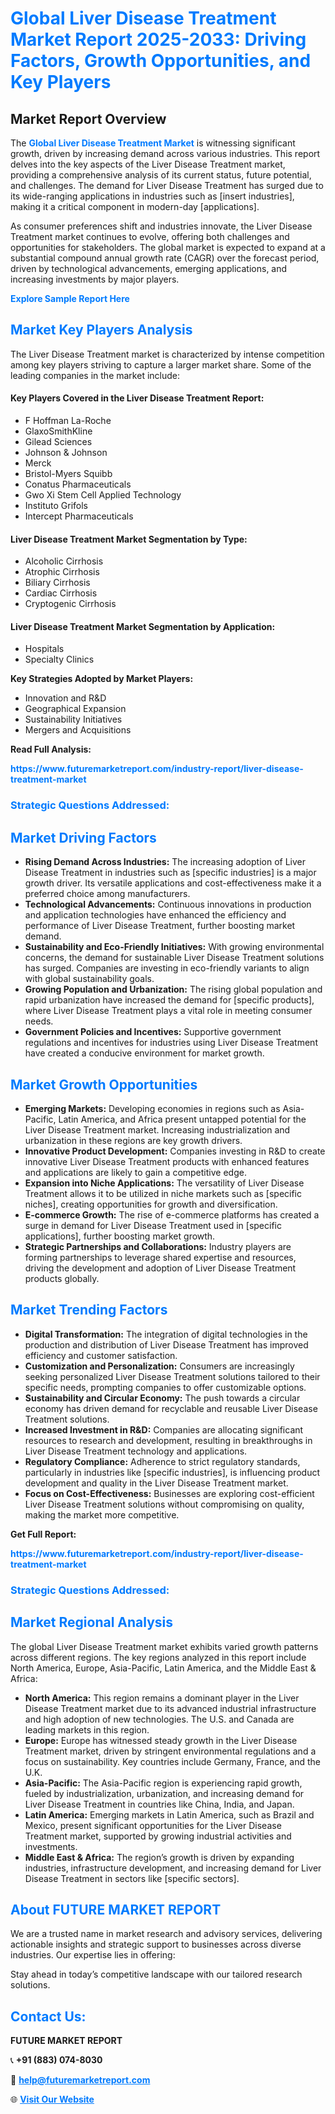 <h1 style="color: #007BFF;">Global Liver Disease Treatment Market Report 2025-2033: Driving Factors, Growth Opportunities, and Key Players</h1>

<section id="overview">
<h2>Market Report Overview</h2>
<p>The <a href="https://www.futuremarketreport.com/industry-report/liver-disease-treatment-market" style="color: #007BFF; text-decoration: none;"><strong>Global Liver Disease Treatment Market</strong></a> is witnessing significant growth, driven by increasing demand across various industries. This report delves into the key aspects of the Liver Disease Treatment market, providing a comprehensive analysis of its current status, future potential, and challenges. The demand for Liver Disease Treatment has surged due to its wide-ranging applications in industries such as [insert industries], making it a critical component in modern-day [applications].</p>
<p>As consumer preferences shift and industries innovate, the Liver Disease Treatment market continues to evolve, offering both challenges and opportunities for stakeholders. The global market is expected to expand at a substantial compound annual growth rate (CAGR) over the forecast period, driven by technological advancements, emerging applications, and increasing investments by major players.</p>
</section>

<section id="overview">
<p><a href="https://www.futuremarketreport.com/request-sample/reportId=34814" style="color: #007BFF; text-decoration: none;"><strong>Explore Sample Report Here</strong></a></p>
</section>

<section id="key-players">
<h2 style="color: #007BFF;">Market Key Players Analysis</h2>
<p>The Liver Disease Treatment market is characterized by intense competition among key players striving to capture a larger market share. Some of the leading companies in the market include:</p>
<h4>Key Players Covered in the Liver Disease Treatment Report:</h4>
<ul><li>F Hoffman La-Roche</li><li>GlaxoSmithKline</li><li>Gilead Sciences</li><li>Johnson &amp; Johnson</li><li>Merck</li><li>Bristol-Myers Squibb</li><li>Conatus Pharmaceuticals</li><li>Gwo Xi Stem Cell Applied Technology</li><li>Instituto Grifols</li><li>Intercept Pharmaceuticals</li></ul>
<h4>Liver Disease Treatment Market Segmentation by Type:</h4>
<ul><li>Alcoholic Cirrhosis</li><li>Atrophic Cirrhosis</li><li>Biliary Cirrhosis</li><li>Cardiac Cirrhosis</li><li>Cryptogenic Cirrhosis</li></ul>

<h4>Liver Disease Treatment Market Segmentation by Application:</h4>
<ul><li>Hospitals</li><li>Specialty Clinics</li></ul>
<p><strong>Key Strategies Adopted by Market Players:</strong></p>
<ul>
<li>Innovation and R&D</li>
<li>Geographical Expansion</li>
<li>Sustainability Initiatives</li>
<li>Mergers and Acquisitions</li>
</ul>
</section>

<section>
<p><strong>Read Full Analysis: </strong></p><a href="https://www.futuremarketreport.com/industry-report/liver-disease-treatment-market" style="color: #007BFF; text-decoration: none;"><strong>https://www.futuremarketreport.com/industry-report/liver-disease-treatment-market</strong></a>
<h3 style="color: #007BFF;">Strategic Questions Addressed:</h3>
</section>

<section id="driving-factors">
<h2 style="color: #007BFF;">Market Driving Factors</h2>
<ul>
<li><strong>Rising Demand Across Industries:</strong> The increasing adoption of Liver Disease Treatment in industries such as [specific industries] is a major growth driver. Its versatile applications and cost-effectiveness make it a preferred choice among manufacturers.</li>
<li><strong>Technological Advancements:</strong> Continuous innovations in production and application technologies have enhanced the efficiency and performance of Liver Disease Treatment, further boosting market demand.</li>
<li><strong>Sustainability and Eco-Friendly Initiatives:</strong> With growing environmental concerns, the demand for sustainable Liver Disease Treatment solutions has surged. Companies are investing in eco-friendly variants to align with global sustainability goals.</li>
<li><strong>Growing Population and Urbanization:</strong> The rising global population and rapid urbanization have increased the demand for [specific products], where Liver Disease Treatment plays a vital role in meeting consumer needs.</li>
<li><strong>Government Policies and Incentives:</strong> Supportive government regulations and incentives for industries using Liver Disease Treatment have created a conducive environment for market growth.</li>
</ul>
</section>

<section id="growth-opportunities">
<h2 style="color: #007BFF;">Market Growth Opportunities</h2>
<ul>
<li><strong>Emerging Markets:</strong> Developing economies in regions such as Asia-Pacific, Latin America, and Africa present untapped potential for the Liver Disease Treatment market. Increasing industrialization and urbanization in these regions are key growth drivers.</li>
<li><strong>Innovative Product Development:</strong> Companies investing in R&D to create innovative Liver Disease Treatment products with enhanced features and applications are likely to gain a competitive edge.</li>
<li><strong>Expansion into Niche Applications:</strong> The versatility of Liver Disease Treatment allows it to be utilized in niche markets such as [specific niches], creating opportunities for growth and diversification.</li>
<li><strong>E-commerce Growth:</strong> The rise of e-commerce platforms has created a surge in demand for Liver Disease Treatment used in [specific applications], further boosting market growth.</li>
<li><strong>Strategic Partnerships and Collaborations:</strong> Industry players are forming partnerships to leverage shared expertise and resources, driving the development and adoption of Liver Disease Treatment products globally.</li>
</ul>
</section>

<section id="trending-factors">
<h2 style="color: #007BFF;">Market Trending Factors</h2>
<ul>
<li><strong>Digital Transformation:</strong> The integration of digital technologies in the production and distribution of Liver Disease Treatment has improved efficiency and customer satisfaction.</li>
<li><strong>Customization and Personalization:</strong> Consumers are increasingly seeking personalized Liver Disease Treatment solutions tailored to their specific needs, prompting companies to offer customizable options.</li>
<li><strong>Sustainability and Circular Economy:</strong> The push towards a circular economy has driven demand for recyclable and reusable Liver Disease Treatment solutions.</li>
<li><strong>Increased Investment in R&D:</strong> Companies are allocating significant resources to research and development, resulting in breakthroughs in Liver Disease Treatment technology and applications.</li>
<li><strong>Regulatory Compliance:</strong> Adherence to strict regulatory standards, particularly in industries like [specific industries], is influencing product development and quality in the Liver Disease Treatment market.</li>
<li><strong>Focus on Cost-Effectiveness:</strong> Businesses are exploring cost-efficient Liver Disease Treatment solutions without compromising on quality, making the market more competitive.</li>
</ul>
</section>

<section>
<p><strong>Get Full Report: </strong></p><a href="https://www.futuremarketreport.com/industry-report/liver-disease-treatment-market" style="color: #007BFF; text-decoration: none;"><strong>https://www.futuremarketreport.com/industry-report/liver-disease-treatment-market</strong></a>
<h3 style="color: #007BFF;">Strategic Questions Addressed:</h3>
</section>


<section id="regional-analysis">
<h2 style="color: #007BFF;">Market Regional Analysis</h2>
<p>The global Liver Disease Treatment market exhibits varied growth patterns across different regions. The key regions analyzed in this report include North America, Europe, Asia-Pacific, Latin America, and the Middle East & Africa:</p>
<ul>
<li><strong>North America:</strong> This region remains a dominant player in the Liver Disease Treatment market due to its advanced industrial infrastructure and high adoption of new technologies. The U.S. and Canada are leading markets in this region.</li>
<li><strong>Europe:</strong> Europe has witnessed steady growth in the Liver Disease Treatment market, driven by stringent environmental regulations and a focus on sustainability. Key countries include Germany, France, and the U.K.</li>
<li><strong>Asia-Pacific:</strong> The Asia-Pacific region is experiencing rapid growth, fueled by industrialization, urbanization, and increasing demand for Liver Disease Treatment in countries like China, India, and Japan.</li>
<li><strong>Latin America:</strong> Emerging markets in Latin America, such as Brazil and Mexico, present significant opportunities for the Liver Disease Treatment market, supported by growing industrial activities and investments.</li>
<li><strong>Middle East & Africa:</strong> The region’s growth is driven by expanding industries, infrastructure development, and increasing demand for Liver Disease Treatment in sectors like [specific sectors].</li>
</ul>
</section>

<footer>
<h2 style="color: #007BFF;">About FUTURE MARKET REPORT</h2>
<p>We are a trusted name in market research and advisory services, delivering actionable insights and strategic support to businesses across diverse industries. Our expertise lies in offering:</p>

<p>Stay ahead in today’s competitive landscape with our tailored research solutions.</p>

<h2 style="color: #007BFF;">Contact Us:</h2>
<p><strong>FUTURE MARKET REPORT</strong></p>
<p>📞 <strong>+91 (883) 074-8030</strong></p>
<p>📧 <strong><a href="mailto:help@futuremarketreport.com" style="color: #007BFF;">help@futuremarketreport.com</a></strong></p>
<p>🌐 <strong><a href="https://www.futuremarketreport.com/" style="color: #007BFF;">Visit Our Website</a></strong></p>
</footer>